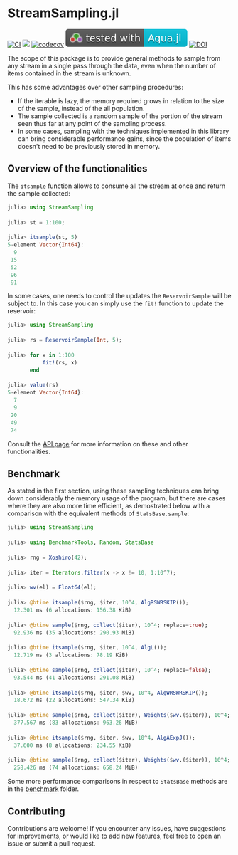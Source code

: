 # StreamSampling.jl

[![CI](https://github.com/JuliaDynamics/StreamSampling.jl/workflows/CI/badge.svg)](https://github.com/JuliaDynamics/StreamSampling.jl/actions?query=workflow%3ACI)
[![](https://img.shields.io/badge/docs-stable-blue.svg)](https://juliadynamics.github.io/StreamSampling.jl/stable/)
[![codecov](https://codecov.io/gh/JuliaDynamics/StreamSampling.jl/graph/badge.svg?token=F8W0MC53Z0)](https://codecov.io/gh/JuliaDynamics/StreamSampling.jl)
[![Aqua QA](https://raw.githubusercontent.com/JuliaTesting/Aqua.jl/master/badge.svg)](https://github.com/JuliaTesting/Aqua.jl)
[![DOI](https://zenodo.org/badge/692407431.svg)](https://zenodo.org/doi/10.5281/zenodo.12826684)

The scope of this package is to provide general methods to sample from any stream in a single pass through the data, even when 
the number of items contained in the stream is unknown.

This has some advantages over other sampling procedures:

- If the iterable is lazy, the memory required grows in relation to the size of the sample, instead of the all population.
- The sample collected is a random sample of the portion of the stream seen thus far at any point of the sampling process.
- In some cases, sampling with the techniques implemented in this library can bring considerable performance gains, since
  the population of items doesn't need to be previously stored in memory.
  
## Overview of the functionalities

The `itsample` function allows to consume all the stream at once and return the sample collected:

```julia
julia> using StreamSampling

julia> st = 1:100;

julia> itsample(st, 5)
5-element Vector{Int64}:
  9
 15
 52
 96
 91
```

In some cases, one needs to control the updates the `ReservoirSample` will be subject to. In this case
you can simply use the `fit!` function to update the reservoir:

```julia
julia> using StreamSampling

julia> rs = ReservoirSample(Int, 5);

julia> for x in 1:100
           fit!(rs, x)
       end

julia> value(rs)
5-element Vector{Int64}:
  7
  9
 20
 49
 74
```

Consult the [API page](https://juliadynamics.github.io/StreamSampling.jl/stable/) for more information on these and other functionalities.

## Benchmark

As stated in the first section, using these sampling techniques can bring down considerably the memory usage of the program, 
but there are cases where they are also more time efficient, as demostrated below with a comparison with the 
equivalent methods of `StatsBase.sample`:

```julia
julia> using StreamSampling

julia> using BenchmarkTools, Random, StatsBase

julia> rng = Xoshiro(42);

julia> iter = Iterators.filter(x -> x != 10, 1:10^7);

julia> wv(el) = Float64(el);

julia> @btime itsample($rng, $iter, 10^4, AlgRSWRSKIP());
  12.301 ms (6 allocations: 156.38 KiB)

julia> @btime sample($rng, collect($iter), 10^4; replace=true);
  92.936 ms (35 allocations: 290.93 MiB)

julia> @btime itsample($rng, $iter, 10^4, AlgL());
  12.719 ms (3 allocations: 78.19 KiB)

julia> @btime sample($rng, collect($iter), 10^4; replace=false);
  93.544 ms (41 allocations: 291.08 MiB)

julia> @btime itsample($rng, $iter, $wv, 10^4, AlgWRSWRSKIP());
  18.672 ms (22 allocations: 547.34 KiB)

julia> @btime sample($rng, collect($iter), Weights($wv.($iter)), 10^4; replace=true);
  377.567 ms (83 allocations: 963.26 MiB)

julia> @btime itsample($rng, $iter, $wv, 10^4, AlgAExpJ());
  37.600 ms (8 allocations: 234.55 KiB)

julia> @btime sample($rng, collect($iter), Weights($wv.($iter)), 10^4; replace=false);
  258.426 ms (74 allocations: 658.24 MiB)
```

Some more performance comparisons in respect to `StatsBase` methods are in the [benchmark](https://github.com/JuliaDynamics/StreamSampling.jl/blob/main/benchmark/) folder. 

## Contributing

Contributions are welcome! If you encounter any issues, have suggestions for improvements, or would like to add new 
features, feel free to open an issue or submit a pull request.
